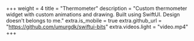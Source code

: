 +++
weight = 4
title = "Thermometer"
description = "Custom thermometer widget with custom animations and drawing. Built using SwiftUI. Design doesn't belongs to me."
extra.is_mobile = true
extra.github_url = "https://github.com/umurgdk/swiftui-bits"
extra.videos.light = "video.mp4"
+++
